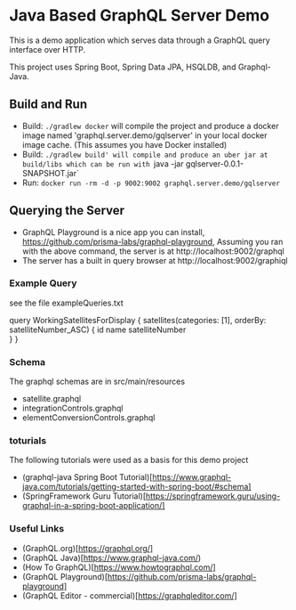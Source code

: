 # Java Based GraphQL Server Demo

This is a demo application which serves data through a GraphQL query interface over HTTP.

This project uses Spring Boot, Spring Data JPA, HSQLDB, and Graphql-Java. 

## Build and Run
- Build: `./gradlew docker` will compile the project and produce a docker image named 'graphql.server.demo/gqlserver' in your local docker image cache. (This assumes you have Docker installed)
- Build: `./gradlew build' will compile and produce an uber jar at build/libs which can be run with `java -jar gqlserver-0.0.1-SNAPSHOT.jar`
- Run: `docker run -rm -d -p 9002:9002 graphql.server.demo/gqlserver`

## Querying the Server
- GraphQL Playground is a nice app you can install, https://github.com/prisma-labs/graphql-playground, Assuming you ran with the above command, the server is at http://localhost:9002/graphql
- The server has a built in query browser at http://localhost:9002/graphiql

### Example Query
see the file exampleQueries.txt

query WorkingSatellitesForDisplay {
  satellites(categories: [1], orderBy: satelliteNumber_ASC) {
    id
    name
    satelliteNumber    
  }
}

### Schema
The graphql schemas are in src/main/resources   
- satellite.graphql
- integrationControls.graphql
- elementConversionControls.graphql

### toturials
The following tutorials were used as a basis for this demo project
- (graphql-java Spring Boot Tutorial)[https://www.graphql-java.com/tutorials/getting-started-with-spring-boot/#schema]
- (SpringFramework Guru Tutorial)[https://springframework.guru/using-graphql-in-a-spring-boot-application/]


### Useful Links
- (GraphQL.org)[https://graphql.org/]
- (GraphQL Java)[https://www.graphql-java.com/)
- (How To GraphQL)[https://www.howtographql.com/]
- (GraphQL Playground)[https://github.com/prisma-labs/graphql-playground]
- (GraphQL Editor - commercial)[https://graphqleditor.com/]
